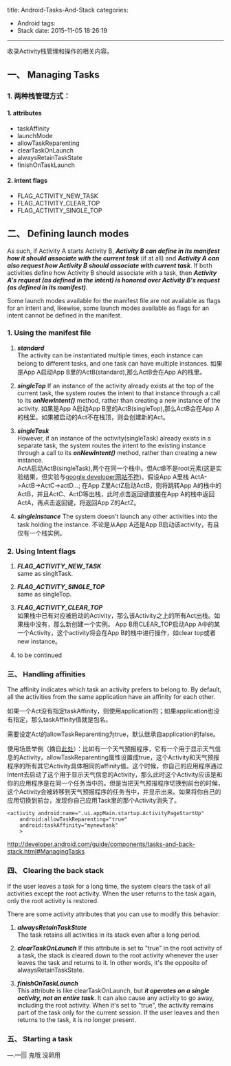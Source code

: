 title: Android-Tasks-And-Stack
categories:
  - Android
tags:
  - Stack
date: 2015-11-05 18:26:19
---
收录Activity栈管理和操作的相关内容。
## 一、 Managing Tasks

### 1. 两种栈管理方式：    

#### 1. <activity> attributes
    
* taskAffinity
* launchMode
* allowTaskReparenting
* clearTaskOnLaunch
* alwaysRetainTaskState
* finishOnTaskLaunch    

#### 2. intent flags

* FLAG_ACTIVITY_NEW_TASK
* FLAG_ACTIVITY_CLEAR_TOP
* FLAG_ACTIVITY_SINGLE_TOP

## 二、 Defining launch modes
    
As such, if Activity A starts Activity B, ***Activity B can define in its manifest how it should associate with the current task*** (if at all) and ***Activity A can also request how Activity B should associate with current task***. If both activities define how Activity B should associate with a task, then ***Activity A's request (as defined in the intent) is honored over Activity B's request (as defined in its manifest)***.    
    
Some launch modes available for the manifest file are not available as flags for an intent and, likewise, some launch modes available as flags for an intent cannot be defined in the manifest.

### 1. Using the manifest file

1. ***standard***   
The activity can be instantiated multiple times, each instance can belong to different tasks, and one task can have multiple instances.
如果是App A启动App B里的ActB(standard),那么ActB会在App A的栈里。

2. ***singleTop***
If an instance of the activity already exists at the top of the current task, the system routes the intent to that instance through a call to its ***onNewIntent()*** method, rather than creating a new instance of the activity. 如果是App A启动App B里的ActB(singleTop),那么ActB会在App A的栈里。如果被启动的Act不在栈顶，则会创建新的Act。

3. ***singleTask***    
 However, if an instance of the activity(singleTask) already exists in a separate task, the system routes the intent to the existing instance through a call to its ***onNewIntent()*** method, rather than creating a new instance.     
 ActA启动ActB(singleTask),两个在同一个栈中。但ActB不是root元素(这是实验结果，但实验与[google developer网站不符](http://developer.android.com/guide/components/tasks-and-back-stack.html#ManifestForTasks))。假设App A里栈 ActA->ActB->ActC->actD...; 在App Z里ActZ启动ActB，则将跳转App A的栈中的ActB，并且ActC、ActD等出栈，此时点击返回键直接在App A的栈中返回ActA，再点击返回键，将返回App Z的ActZ。

4. ***singleInstance***
The system doesn't launch any other activities into the task holding the instance. 不论是从App A还是App B启动该activity，有且仅有一个栈实例。

### 2. Using Intent flags

1. ***FLAG_ACTIVITY_NEW_TASK***    
same as singltTask.

2. ***FLAG_ACTIVITY_SINGLE_TOP***    
same as singleTop.

3. ***FLAG_ACTIVITY_CLEAR_TOP***   
如果栈中已有对应被启动的Activity，那么该Activity之上的所有Act出栈。如果栈中没有，那么新创建一个实例。
App B用CLEAR_TOP启动App A中的某一个Activity，这个activity将会在App B的栈中进行操作，如clear top或者new instance。

4. to be continued

### 三、 Handling affinities
The affinity indicates which task an activity prefers to belong to. By default, all the activities from the same application have an affinity for each other.

如果一个Act没有指定taskAffinity，则使用application的；如果application也没有指定，那么taskAffinity值就是包名。

需要设定Act的allowTaskReparenting为true，默认继承自application的false。

使用场景举例（摘自[此处](http://blog.csdn.net/goodlixueyong/article/details/49620667)）：比如有一个天气预报程序，它有一个用于显示天气信息的Activity，allowTaskReparenting属性设置成true，这个Activity和天气预报程序的所有其它Activity具体相同的affinity值。这个时候，你自己的应用程序通过Intent去启动了这个用于显示天气信息的Activity，那么此时这个Activity应该是和你的应用程序是在同一个任务当中的。但是当把天气预报程序切换到前台的时候，这个Activity会被转移到天气预报程序的任务当中，并显示出来。如果将你自己的应用切换到前台，发现你自己应用Task里的那个Activity消失了。

```
<activity android:name=".ui.appMain.startup.ActivityPageStartUp"
    android:allowTaskReparenting="true"
    android:taskAffinity="mynewtask"
    >
```

http://developer.android.com/guide/components/tasks-and-back-stack.html#ManagingTasks

### 四、 Clearing the back stack
If the user leaves a task for a long time, the system clears the task of all activities except the root activity. When the user returns to the task again, only the root activity is restored.

There are some activity attributes that you can use to modify this behavior:   
  
1. ***alwaysRetainTaskState***     
The task retains all activities in its stack even after a long period.    

2. ***clearTaskOnLaunch***
If this attribute is set to "true" in the root activity of a task, the stack is cleared down to the root activity whenever the user leaves the task and returns to it. In other words, it's the opposite of alwaysRetainTaskState. 

3. ***finishOnTaskLaunch***    
This attribute is like clearTaskOnLaunch, but ***it operates on a single activity, not an entire task***. It can also cause any activity to go away, including the root activity. When it's set to "true", the activity remains part of the task only for the current session. If the user leaves and then returns to the task, it is no longer present.

### 五、 Starting a task

—.—||| 鬼哦 没卵用